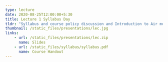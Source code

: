 ```yaml
---
type: lecture
date: 2020-08-25T12:00:00+5:30
title: Lecture 1 Syllabus Day
tldr: "Syllabus and course policy discussion and Introduction to Air mode of Transportation"
thumbnail: /static_files/presentations/lec.jpg
links: 
    - url: /static_files/presentations/lec.zip
      name: Slides
    - url: /static_files/syllabus/syllabus.pdf
      name: Course Handout
---
```

